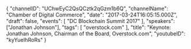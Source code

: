 {
    "channelID": "UChwEyC2QsQCztk2qGzm1b6Q",
    "channelName": "Chamber of Digital Commerce",
    "date": "2017-03-24T16:05:15.000Z",
    "draft": false,
    "events": [
        "DC Blockchain Summit 2017"
    ],
    "speakers": ["Jonathan Johnson"],
    "tags": [
        "overstock.com"
    ],
    "title": "Keynote: Jonathan Johnson, Chairman of the Board, Overstock.com",
    "youtubeID": "kyYueIhRoRs"
}
